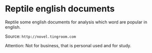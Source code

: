 # Reptile english documents
Reptile some english documents for analysis which word are popular in english.

Source: `http://novel.tingroom.com`

Attention: Not for business, that is personal used and for study.

